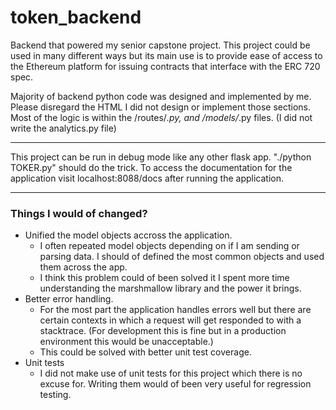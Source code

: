 # token_backend
Backend that powered my senior capstone project. This project could be used in many different ways but its main use is to provide ease of access to the Ethereum platform for issuing contracts that interface with the ERC 720 spec.

Majority of backend python code was designed and implemented by me. Please disregard the HTML I did not design or implement those sections. Most of the logic is within the /routes/*.py, and /models/*.py files. (I did not write the analytics.py file)

***
This project can be run in debug mode like any other flask app. "./python TOKER.py" should do the trick. To access the documentation for the application visit localhost:8088/docs after running the application.
***

### Things I would of changed?
* Unified the model objects accross the application.  
  * I often repeated model objects depending on if I am sending or parsing data. I should of defined the most common objects and used them across the app. 
  * I think this problem could of been solved it I spent more time understanding the marshmallow library and the power it brings.
* Better error handling.  
  * For the most part the application handles errors well but there are certain contexts in which a request will get responded to with a stacktrace. (For development this is fine but in a production environment this would be unacceptable.)
  * This could be solved with better unit test coverage.
* Unit tests
  * I did not make use of unit tests for this project which there is no excuse for. Writing them would of been very useful for regression testing.
